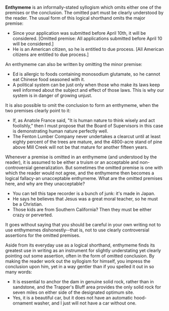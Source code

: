 **Enthymeme** is an informally-stated syllogism which omits either one of the premises or the conclusion. The omitted part must be clearly understood by the reader. The usual form of this logical shorthand omits the major premise:

 - Since your application was submitted before April 10th, it will be considered. [Omitted premise: All applications submitted before April 10 will be considered.]
 - He is an American citizen, so he is entitled to due process. [All American citizens are entitled to due process.]

An enthymeme can also be written by omitting the minor premise:

 - Ed is allergic to foods containing monosodium glutamate, so he cannot eat Chinese food seasoned with it.
 - A political system can be just only when those who make its laws keep well informed about the subject and effect of those laws. This is why our system is in danger of growing unjust.

It is also possible to omit the conclusion to form an enthymeme, when the two premises clearly point to it:

 - If, as Anatole France said, "It is human nature to think wisely and act foolishly," then I must propose that the Board of Supervisors in this case is demonstrating human nature perfectly well.
 - The Fenton Lumber Company never undertakes a clearcut until at least eighty percent of the trees are mature, and the 4800-acre stand of pine above Mill Creek will not be that mature for another fifteen years.

Whenever a premise is omitted in an enthymeme (and understood by the reader), it is assumed to be either a truism or an acceptable and non-controversial generalization. But sometimes the omitted premise is one with which the reader would not agree, and the enthymeme then becomes a logical fallacy-an unacceptable enthymeme. What are the omitted premises here, and why are they unacceptable?

 - You can tell this tape recorder is a bunch of junk: it's made in Japan.
 - He says he believes that Jesus was a great moral teacher, so he must be a Christian.
 - Those kids are from Southern California? Then they must be either crazy or perverted.

It goes without saying that you should be careful in your own writing not to use enthymemes dishonestly--that is, not to use clearly controversial assertions for the omitted premises.

Aside from its everyday use as a logical shorthand, enthymeme finds its greatest use in writing as an instrument for slightly understating yet clearly pointing out some assertion, often in the form of omitted conclusion. By making the reader work out the syllogism for himself, you impress the conclusion upon him, yet in a way gentler than if you spelled it out in so many words:

 - It is essential to anchor the dam in genuine solid rock, rather than in sandstone, and the Trapper's Bluff area provides the only solid rock for seven miles on either side of the designated optimum site.
 - Yes, it is a beautiful car, but it does not have an automatic hood-ornament washer, and I just will not have a car without one.